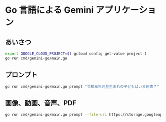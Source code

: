 # Go 言語による Gemini アプリケーション

## あいさつ

```sh
export GOOGLE_CLOUD_PROJECT=$( gcloud config get-value project )
go run cmd/gemini-go/main.go
```

## プロンプト

```sh
go run cmd/gemini-go/main.go prompt "令和元年元旦生まれの子どもはいま何歳？"
```

## 画像、動画、音声、PDF

```sh
go run cmd/gemini-go/main.go prompt --file-uri https://storage.googleapis.com/cloud-samples-data/generative-ai/image/scones.jpg --file-type image/jpeg "この写真を説明してください"
```
